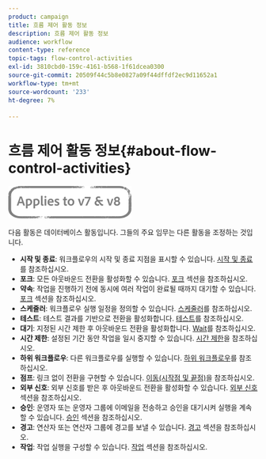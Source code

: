 ```yaml
---
product: campaign
title: 흐름 제어 활동 정보
description: 흐름 제어 활동 정보
audience: workflow
content-type: reference
topic-tags: flow-control-activities
exl-id: 3810cbd0-159c-4161-b568-1f61dcea0300
source-git-commit: 20509f44c5b8e0827a09f44dffdf2ec9d11652a1
workflow-type: tm+mt
source-wordcount: '233'
ht-degree: 7%

---
```


# 흐름 제어 활동 정보{#about-flow-control-activities}

![](../../assets/common.svg)

다음 활동은 데이터베이스 활동입니다. 그들의 주요 임무는 다른 활동을 조정하는 것입니다.

* **시작 및 종료**: 워크플로우의 시작 및 종료 지점을 표시할 수 있습니다. [시작 및 종료](start-and-end.md)를 참조하십시오.
* **포크**: 모든 아웃바운드 전환을 활성화할 수 있습니다. [포크](fork.md) 섹션을 참조하십시오.
* **약속**: 작업을 진행하기 전에 동시에 여러 작업이 완료될 때까지 대기할 수 있습니다. [포크](fork.md) 섹션을 참조하십시오.
* **스케줄러**: 워크플로우 실행 일정을 정의할 수 있습니다. [스케줄러](scheduler.md)를 참조하십시오.
* **테스트**: 테스트 결과를 기반으로 전환을 활성화합니다. [테스트](test.md)를 참조하십시오.
* **대기**: 지정된 시간 제한 후 아웃바운드 전환을 활성화합니다. [Wait](wait.md)를 참조하십시오.
* **시간 제한**: 설정된 기간 동안 작업을 일시 중지할 수 있습니다. [시간 제한](time-constraint.md)을 참조하십시오.
* **하위 워크플로우**: 다른 워크플로우를 실행할 수 있습니다. [하위 워크플로우](sub-workflow.md)를 참조하십시오.
* **점프**: 링크 없이 전환을 구현할 수 있습니다. [이동(시작점 및 끝점)](jump--start-point-and-end-point-.md)을 참조하십시오.
* **외부 신호**: 외부 신호를 받은 후 아웃바운드 전환을 활성화할 수 있습니다. [외부 신호](external-signal.md) 섹션을 참조하십시오.
* **승인**: 운영자 또는 운영자 그룹에 이메일을 전송하고 승인을 대기시켜 실행을 계속할 수 있습니다. [승인](approval.md) 섹션을 참조하십시오.
* **경고**: 연산자 또는 연산자 그룹에 경고를 보낼 수 있습니다. [경고](alert.md) 섹션을 참조하십시오.
* **작업**: 작업 실행을 구성할 수 있습니다. [작업](task.md) 섹션을 참조하십시오.
